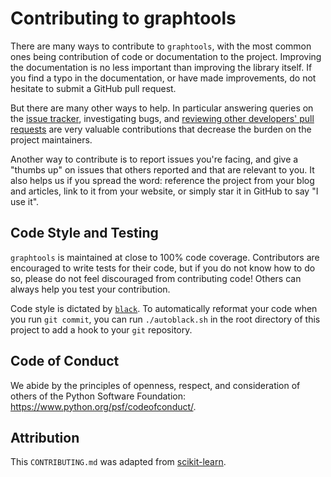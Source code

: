 
Contributing to graphtools
============================

There are many ways to contribute to `graphtools`, with the most common ones
being contribution of code or documentation to the project. Improving the
documentation is no less important than improving the library itself. If you
find a typo in the documentation, or have made improvements, do not hesitate to
submit a GitHub pull request.

But there are many other ways to help. In particular answering queries on the
[issue tracker](https://github.com/KrishnaswamyLab/graphtools/issues),
investigating bugs, and [reviewing other developers' pull
requests](https://github.com/KrishnaswamyLab/graphtools/pulls)
are very valuable contributions that decrease the burden on the project
maintainers.

Another way to contribute is to report issues you're facing, and give a "thumbs
up" on issues that others reported and that are relevant to you. It also helps
us if you spread the word: reference the project from your blog and articles,
link to it from your website, or simply star it in GitHub to say "I use it".

Code Style and Testing
----------------------

`graphtools` is maintained at close to 100% code coverage. Contributors are encouraged to write tests for their code, but if you do not know how to do so, please do not feel discouraged from contributing code! Others can always help you test your contribution.

Code style is dictated by [`black`](https://pypi.org/project/black/#installation-and-usage). To automatically reformat your code when you run `git commit`, you can run `./autoblack.sh` in the root directory of this project to add a hook to your `git` repository.

Code of Conduct
---------------

We abide by the principles of openness, respect, and consideration of others
of the Python Software Foundation: https://www.python.org/psf/codeofconduct/.

Attribution
---------------

This `CONTRIBUTING.md` was adapted from [scikit-learn](https://github.com/scikit-learn/scikit-learn/blob/master/CONTRIBUTING.md).
